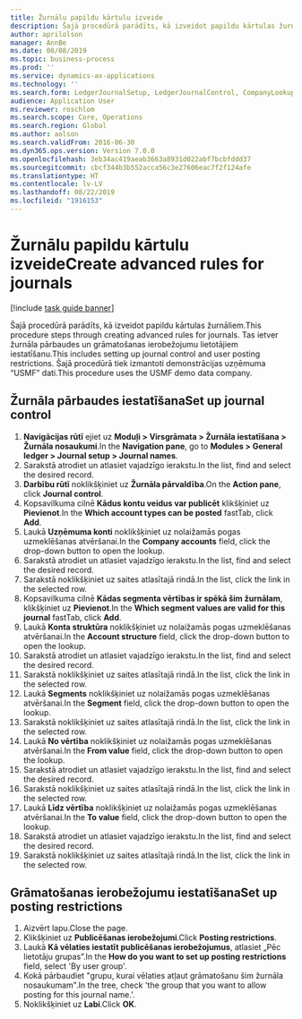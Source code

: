 ```yaml
---
title: Žurnālu papildu kārtulu izveide
description: Šajā procedūrā parādīts, kā izveidot papildu kārtulas žurnāliem.
author: aprilolson
manager: AnnBe
ms.date: 08/08/2019
ms.topic: business-process
ms.prod: ''
ms.service: dynamics-ax-applications
ms.technology: ''
ms.search.form: LedgerJournalSetup, LedgerJournalControl, CompanyLookup, LedgerJournalPostControl
audience: Application User
ms.reviewer: roschlom
ms.search.scope: Core, Operations
ms.search.region: Global
ms.author: aolson
ms.search.validFrom: 2016-06-30
ms.dyn365.ops.version: Version 7.0.0
ms.openlocfilehash: 3eb34ac419aeab3663a8931d022abf7bcbfddd37
ms.sourcegitcommit: cbcf344b3b552acca56c3e27606eac7f2f124afe
ms.translationtype: HT
ms.contentlocale: lv-LV
ms.lasthandoff: 08/22/2019
ms.locfileid: "1916153"
---
```

# <a name="create-advanced-rules-for-journals"></a><span data-ttu-id="f66fa-103">Žurnālu papildu kārtulu izveide</span><span class="sxs-lookup"><span data-stu-id="f66fa-103">Create advanced rules for journals</span></span>

[!include [task guide banner](../../includes/task-guide-banner.md)]

<span data-ttu-id="f66fa-104">Šajā procedūrā parādīts, kā izveidot papildu kārtulas žurnāliem.</span><span class="sxs-lookup"><span data-stu-id="f66fa-104">This procedure steps through creating advanced rules for journals.</span></span> <span data-ttu-id="f66fa-105">Tas ietver žurnāla pārbaudes un grāmatošanas ierobežojumu lietotājiem iestatīšanu.</span><span class="sxs-lookup"><span data-stu-id="f66fa-105">This includes setting up journal control and user posting restrictions.</span></span> <span data-ttu-id="f66fa-106">Šajā procedūrā tiek izmantoti demonstrācijas uzņēmuma “USMF” dati.</span><span class="sxs-lookup"><span data-stu-id="f66fa-106">This procedure uses the USMF demo data company.</span></span>


## <a name="set-up-journal-control"></a><span data-ttu-id="f66fa-107">Žurnāla pārbaudes iestatīšana</span><span class="sxs-lookup"><span data-stu-id="f66fa-107">Set up journal control</span></span>
1. <span data-ttu-id="f66fa-108">**Navigācijas rūtī** ejiet uz **Moduļi > Virsgrāmata > Žurnāla iestatīšana > Žurnāla nosaukumi**.</span><span class="sxs-lookup"><span data-stu-id="f66fa-108">In the **Navigation pane**, go to **Modules > General ledger > Journal setup > Journal names**.</span></span>
2. <span data-ttu-id="f66fa-109">Sarakstā atrodiet un atlasiet vajadzīgo ierakstu.</span><span class="sxs-lookup"><span data-stu-id="f66fa-109">In the list, find and select the desired record.</span></span>
3. <span data-ttu-id="f66fa-110">**Darbību rūtī** noklikšķiniet uz **Žurnāla pārvaldība**.</span><span class="sxs-lookup"><span data-stu-id="f66fa-110">On the **Action pane**, click **Journal control**.</span></span>
4. <span data-ttu-id="f66fa-111">Kopsavilkuma cilnē **Kādus kontu veidus var publicēt** klikšķiniet uz **Pievienot**.</span><span class="sxs-lookup"><span data-stu-id="f66fa-111">In the **Which account types can be posted** fastTab, click **Add**.</span></span>
5. <span data-ttu-id="f66fa-112">Laukā **Uzņēmuma konti** noklikšķiniet uz nolaižamās pogas uzmeklēšanas atvēršanai.</span><span class="sxs-lookup"><span data-stu-id="f66fa-112">In the **Company accounts** field, click the drop-down button to open the lookup.</span></span>
6. <span data-ttu-id="f66fa-113">Sarakstā atrodiet un atlasiet vajadzīgo ierakstu.</span><span class="sxs-lookup"><span data-stu-id="f66fa-113">In the list, find and select the desired record.</span></span>
7. <span data-ttu-id="f66fa-114">Sarakstā noklikšķiniet uz saites atlasītajā rindā.</span><span class="sxs-lookup"><span data-stu-id="f66fa-114">In the list, click the link in the selected row.</span></span>
8. <span data-ttu-id="f66fa-115">Kopsavilkuma cilnē **Kādas segmenta vērtības ir spēkā šim žurnālam**, klikšķiniet uz **Pievienot**.</span><span class="sxs-lookup"><span data-stu-id="f66fa-115">In the **Which segment values are valid for this journal** fastTab, click **Add**.</span></span>
9. <span data-ttu-id="f66fa-116">Laukā **Konta struktūra** noklikšķiniet uz nolaižamās pogas uzmeklēšanas atvēršanai.</span><span class="sxs-lookup"><span data-stu-id="f66fa-116">In the **Account structure** field, click the drop-down button to open the lookup.</span></span>
10. <span data-ttu-id="f66fa-117">Sarakstā atrodiet un atlasiet vajadzīgo ierakstu.</span><span class="sxs-lookup"><span data-stu-id="f66fa-117">In the list, find and select the desired record.</span></span>
11. <span data-ttu-id="f66fa-118">Sarakstā noklikšķiniet uz saites atlasītajā rindā.</span><span class="sxs-lookup"><span data-stu-id="f66fa-118">In the list, click the link in the selected row.</span></span>
12. <span data-ttu-id="f66fa-119">Laukā **Segments** noklikšķiniet uz nolaižamās pogas uzmeklēšanas atvēršanai.</span><span class="sxs-lookup"><span data-stu-id="f66fa-119">In the **Segment** field, click the drop-down button to open the lookup.</span></span>
13. <span data-ttu-id="f66fa-120">Sarakstā noklikšķiniet uz saites atlasītajā rindā.</span><span class="sxs-lookup"><span data-stu-id="f66fa-120">In the list, click the link in the selected row.</span></span>
14. <span data-ttu-id="f66fa-121">Laukā **No vērtība** noklikšķiniet uz nolaižamās pogas uzmeklēšanas atvēršanai.</span><span class="sxs-lookup"><span data-stu-id="f66fa-121">In the **From value** field, click the drop-down button to open the lookup.</span></span>
15. <span data-ttu-id="f66fa-122">Sarakstā atrodiet un atlasiet vajadzīgo ierakstu.</span><span class="sxs-lookup"><span data-stu-id="f66fa-122">In the list, find and select the desired record.</span></span>
16. <span data-ttu-id="f66fa-123">Sarakstā noklikšķiniet uz saites atlasītajā rindā.</span><span class="sxs-lookup"><span data-stu-id="f66fa-123">In the list, click the link in the selected row.</span></span>
17. <span data-ttu-id="f66fa-124">Laukā **Līdz vērtība** noklikšķiniet uz nolaižamās pogas uzmeklēšanas atvēršanai.</span><span class="sxs-lookup"><span data-stu-id="f66fa-124">In the **To value** field, click the drop-down button to open the lookup.</span></span>
18. <span data-ttu-id="f66fa-125">Sarakstā atrodiet un atlasiet vajadzīgo ierakstu.</span><span class="sxs-lookup"><span data-stu-id="f66fa-125">In the list, find and select the desired record.</span></span>
19. <span data-ttu-id="f66fa-126">Sarakstā noklikšķiniet uz saites atlasītajā rindā.</span><span class="sxs-lookup"><span data-stu-id="f66fa-126">In the list, click the link in the selected row.</span></span>

## <a name="set-up-posting-restrictions"></a><span data-ttu-id="f66fa-127">Grāmatošanas ierobežojumu iestatīšana</span><span class="sxs-lookup"><span data-stu-id="f66fa-127">Set up posting restrictions</span></span>
1. <span data-ttu-id="f66fa-128">Aizvērt lapu.</span><span class="sxs-lookup"><span data-stu-id="f66fa-128">Close the page.</span></span>
2. <span data-ttu-id="f66fa-129">Klikšķiniet uz **Publicēšanas ierobežojumi**.</span><span class="sxs-lookup"><span data-stu-id="f66fa-129">Click **Posting restrictions**.</span></span>
3. <span data-ttu-id="f66fa-130">Laukā **Kā vēlaties iestatīt publicēšanas ierobežojumus**, atlasiet „Pēc lietotāju grupas”.</span><span class="sxs-lookup"><span data-stu-id="f66fa-130">In the **How do you want to set up posting restrictions** field, select 'By user group'.</span></span>
4. <span data-ttu-id="f66fa-131">Kokā pārbaudiet "grupu, kurai vēlaties atļaut grāmatošanu šim žurnāla nosaukumam".</span><span class="sxs-lookup"><span data-stu-id="f66fa-131">In the tree, check 'the group that you want to allow posting for this journal name.'.</span></span>
5. <span data-ttu-id="f66fa-132">Noklikšķiniet uz **Labi**.</span><span class="sxs-lookup"><span data-stu-id="f66fa-132">Click **OK**.</span></span>

